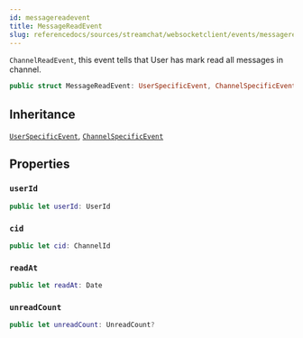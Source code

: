 ```yaml
---
id: messagereadevent 
title: MessageReadEvent
slug: referencedocs/sources/streamchat/websocketclient/events/messagereadevent
---
```


`ChannelReadEvent`, this event tells that User has mark read all messages in channel.

``` swift
public struct MessageReadEvent: UserSpecificEvent, ChannelSpecificEvent 
```

## Inheritance

[`UserSpecificEvent`](UserSpecificEvent), [`ChannelSpecificEvent`](ChannelSpecificEvent)

## Properties

### `userId`

``` swift
public let userId: UserId
```

### `cid`

``` swift
public let cid: ChannelId
```

### `readAt`

``` swift
public let readAt: Date
```

### `unreadCount`

``` swift
public let unreadCount: UnreadCount?
```
